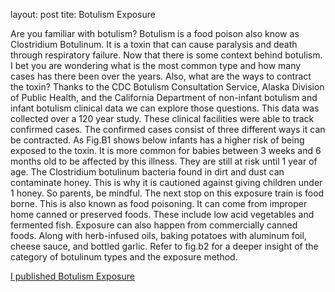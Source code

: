 layout: post
tite: Botulism Exposure


Are you familiar with botulism? Botulism is a food poison also know as Clostridium Botulinum. It is a toxin that can cause paralysis and death through respiratory failure. Now that there is some context behind botulism. I bet you are wondering what is the most common type and how many cases has there been over the years. Also, what are the ways to contract the toxin? Thanks to the CDC Botulism Consultation Service, Alaska Division of Public Health, and the California Department of non-infant botulism and infant botulism clinical data we can explore those questions. This data was collected over a 120 year study.
These clinical facilities were able to track confirmed cases. The confirmed cases consist of three different ways it can be contracted. As Fig.B1 shows below infants has a higher risk of being exposed to the toxin. It is more common for babies between 3 weeks and 6 months old to be affected by this illness. They are still at risk until 1 year of age. The Clostridium botulinum bacteria found in dirt and dust can contaminate honey. This is why it is cautioned against giving children under 1 honey. So parents, be mindful.
The next stop on this exposure train is food borne. This is also known as food poisoning. It can come from improper home canned or preserved foods. These include low acid vegetables and fermented fish. Exposure can also happen from commercially canned foods. Along with herb-infused oils, baking potatoes with aluminum foil, cheese sauce, and bottled garlic. Refer to fig.b2 for a deeper insight of the category of botulinum types and the exposure method.

[I published Botulism Exposure](https://medium.com/@kking1795/botulinum-toxin-exposure-3e82a2382d57)



